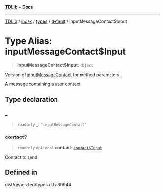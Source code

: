 [**TDLib**](../../../../../../README.md) • **Docs**

***

[TDLib](../../../../../../modules.md) / [index](../../../../../README.md) / [types](../../../README.md) / [default](../README.md) / inputMessageContact$Input

# Type Alias: inputMessageContact$Input

> **inputMessageContact$Input**: `object`

Version of [inputMessageContact](inputMessageContact.md) for method parameters.

A message containing a user contact

## Type declaration

### \_

> `readonly` **\_**: `"inputMessageContact"`

### contact?

> `readonly` `optional` **contact**: [`contact$Input`](contact$Input.md)

Contact to send

## Defined in

dist/generated/types.d.ts:30944
